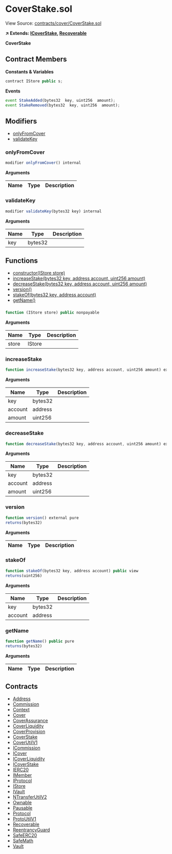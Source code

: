 # CoverStake.sol

View Source: [contracts/cover/CoverStake.sol](../contracts/cover/CoverStake.sol)

**↗ Extends: [ICoverStake](ICoverStake.md), [Recoverable](Recoverable.md)**

**CoverStake**

## Contract Members
**Constants & Variables**

```js
contract IStore public s;

```

**Events**

```js
event StakeAdded(bytes32  key, uint256  amount);
event StakeRemoved(bytes32  key, uint256  amount);
```

## Modifiers

- [onlyFromCover](#onlyfromcover)
- [validateKey](#validatekey)

### onlyFromCover

```js
modifier onlyFromCover() internal
```

**Arguments**

| Name        | Type           | Description  |
| ------------- |------------- | -----|

### validateKey

```js
modifier validateKey(bytes32 key) internal
```

**Arguments**

| Name        | Type           | Description  |
| ------------- |------------- | -----|
| key | bytes32 |  | 

## Functions

- [constructor(IStore store)](#)
- [increaseStake(bytes32 key, address account, uint256 amount)](#increasestake)
- [decreaseStake(bytes32 key, address account, uint256 amount)](#decreasestake)
- [version()](#version)
- [stakeOf(bytes32 key, address account)](#stakeof)
- [getName()](#getname)

### 

```js
function (IStore store) public nonpayable
```

**Arguments**

| Name        | Type           | Description  |
| ------------- |------------- | -----|
| store | IStore |  | 

### increaseStake

```js
function increaseStake(bytes32 key, address account, uint256 amount) external nonpayable onlyFromCover validateKey nonReentrant whenNotPaused 
```

**Arguments**

| Name        | Type           | Description  |
| ------------- |------------- | -----|
| key | bytes32 |  | 
| account | address |  | 
| amount | uint256 |  | 

### decreaseStake

```js
function decreaseStake(bytes32 key, address account, uint256 amount) external nonpayable onlyFromCover validateKey nonReentrant whenNotPaused 
```

**Arguments**

| Name        | Type           | Description  |
| ------------- |------------- | -----|
| key | bytes32 |  | 
| account | address |  | 
| amount | uint256 |  | 

### version

```js
function version() external pure
returns(bytes32)
```

**Arguments**

| Name        | Type           | Description  |
| ------------- |------------- | -----|

### stakeOf

```js
function stakeOf(bytes32 key, address account) public view
returns(uint256)
```

**Arguments**

| Name        | Type           | Description  |
| ------------- |------------- | -----|
| key | bytes32 |  | 
| account | address |  | 

### getName

```js
function getName() public pure
returns(bytes32)
```

**Arguments**

| Name        | Type           | Description  |
| ------------- |------------- | -----|

## Contracts

* [Address](Address.md)
* [Commission](Commission.md)
* [Context](Context.md)
* [Cover](Cover.md)
* [CoverAssurance](CoverAssurance.md)
* [CoverLiquidity](CoverLiquidity.md)
* [CoverProvision](CoverProvision.md)
* [CoverStake](CoverStake.md)
* [CoverUtilV1](CoverUtilV1.md)
* [ICommission](ICommission.md)
* [ICover](ICover.md)
* [ICoverLiquidity](ICoverLiquidity.md)
* [ICoverStake](ICoverStake.md)
* [IERC20](IERC20.md)
* [IMember](IMember.md)
* [IProtocol](IProtocol.md)
* [IStore](IStore.md)
* [IVault](IVault.md)
* [NTransferUtilV2](NTransferUtilV2.md)
* [Ownable](Ownable.md)
* [Pausable](Pausable.md)
* [Protocol](Protocol.md)
* [ProtoUtilV1](ProtoUtilV1.md)
* [Recoverable](Recoverable.md)
* [ReentrancyGuard](ReentrancyGuard.md)
* [SafeERC20](SafeERC20.md)
* [SafeMath](SafeMath.md)
* [Vault](Vault.md)
